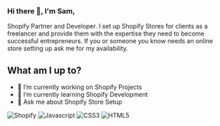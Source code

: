 ### Hi there 👋, I'm Sam,
Shopify Partner and Developer. I set up Shopify Stores for clients as a freelancer and provide them with the expertise they need to become successful entrepreneurs. If you or someone you know needs an online store setting up ask me for my availability.

## What am I up to?

- 🔭 I’m currently working on Shopify Projects
- 🌱 I’m currently learning Shopify Development
- 💬 Ask me about Shopify Store Setup

<p>
<img alt="Shopify" src="https://img.shields.io/badge/-Shopify-008060?style=flat-square&logo=shopify&logoColor=white" />
<img alt="Javascript" src="https://img.shields.io/badge/-Javascript-F7DF1E?style=flat-square&logo=javascript&logoColor=white" />
<img alt="CSS3" src="https://img.shields.io/badge/-CSS3-1572B6?style=flat-square&logo=css3&logoColor=white" />
<img alt="HTML5" src="https://img.shields.io/badge/-HTML5-E34F26?style=flat-square&logo=html5&logoColor=white" />
</p>
